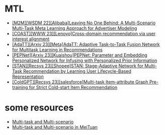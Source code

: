 # MTL
- [[M2M][WSDM 22][Alibaba]Leaving No One Behind: A Multi-Scenario Multi-Task Meta Learning Approach for Advertiser Modeling](https://arxiv.org/abs/2201.06814)
- [[COAST][WWW 23][Lenovo]Cross-domain recommendation via user interest alignment](https://arxiv.org/abs/2301.11467)
- [[AdaTT][Arxiv 23][Meta]AdaTT: Adaptive Task-to-Task Fusion Network for Multitask Learning in Recommendations](https://arxiv.org/pdf/2304.04959.pdf)
- [[PEPNet][Arxiv 23][Kuaishou]PEPNet: Parameter and Embedding Personalized Network for Infusing with Personalized Prior Information](https://arxiv.org/pdf/2302.01115.pdf)
- [[STAN][Recsys 23][Shopee]STAN: Stage-Adaptive Network for Multi-Task Recommendation by Learning User Lifecycle-Based Representation](https://arxiv.org/abs/2306.12232)
- [[ColdGPT][Recsys 23][salesforce]Multi-task Item-attribute Graph Pre-training for Strict Cold-start Item Recommendation](https://arxiv.org/pdf/2306.14462.pdf)

# some resources

- [Multi-task and Multi-scenario](https://mp.weixin.qq.com/s/4FRc-keU_4H8ZCYiKftqaA)
- [Multi-task and Multi-scenario in MeiTuan](https://mp.weixin.qq.com/s/vsIStYa9wi4-bqquonHBww)
